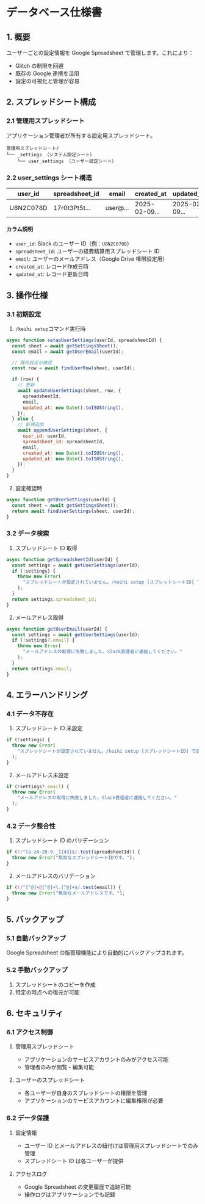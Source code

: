 # データベース仕様書

## 1. 概要

ユーザーごとの設定情報を Google Spreadsheet で管理します。これにより：

- Glitch の制限を回避
- 既存の Google 連携を活用
- 設定の可視化と管理が容易

## 2. スプレッドシート構成

### 2.1 管理用スプレッドシート

アプリケーション管理者が所有する設定用スプレッドシート。

```
管理用スプレッドシート/
└── _settings （システム設定シート）
    └── user_settings （ユーザー設定シート）
```

### 2.2 user_settings シート構造

| user_id   | spreadsheet_id | email    | created_at    | updated_at    |
| --------- | -------------- | -------- | ------------- | ------------- |
| U8N2C078D | 17r0t3Pt5t...  | user@... | 2025-02-09... | 2025-02-09... |

#### カラム説明

- `user_id`: Slack のユーザー ID（例：`U8N2C078D`）
- `spreadsheet_id`: ユーザーの経費精算用スプレッドシート ID
- `email`: ユーザーのメールアドレス（Google Drive 権限設定用）
- `created_at`: レコード作成日時
- `updated_at`: レコード更新日時

## 3. 操作仕様

### 3.1 初期設定

1. `/keihi setup`コマンド実行時

```javascript
async function setupUserSettings(userId, spreadsheetId) {
  const sheet = await getSettingsSheet();
  const email = await getUserEmail(userId);

  // 既存設定の確認
  const row = await findUserRow(sheet, userId);

  if (row) {
    // 更新
    await updateUserSettings(sheet, row, {
      spreadsheetId,
      email,
      updated_at: new Date().toISOString(),
    });
  } else {
    // 新規追加
    await appendUserSettings(sheet, {
      user_id: userId,
      spreadsheet_id: spreadsheetId,
      email,
      created_at: new Date().toISOString(),
      updated_at: new Date().toISOString(),
    });
  }
}
```

2. 設定確認時

```javascript
async function getUserSettings(userId) {
  const sheet = await getSettingsSheet();
  return await findUserSettings(sheet, userId);
}
```

### 3.2 データ検索

1. スプレッドシート ID 取得

```javascript
async function getSpreadsheetId(userId) {
  const settings = await getUserSettings(userId);
  if (!settings) {
    throw new Error(
      "スプレッドシートが設定されていません。/keihi setup [スプレッドシートID] で設定してください。"
    );
  }
  return settings.spreadsheet_id;
}
```

2. メールアドレス取得

```javascript
async function getUserEmail(userId) {
  const settings = await getUserSettings(userId);
  if (!settings?.email) {
    throw new Error(
      "メールアドレスの取得に失敗しました。Slack管理者に連絡してください。"
    );
  }
  return settings.email;
}
```

## 4. エラーハンドリング

### 4.1 データ不存在

1. スプレッドシート ID 未設定

```javascript
if (!settings) {
  throw new Error(
    "スプレッドシートが設定されていません。/keihi setup [スプレッドシートID] で設定してください。"
  );
}
```

2. メールアドレス未設定

```javascript
if (!settings?.email) {
  throw new Error(
    "メールアドレスの取得に失敗しました。Slack管理者に連絡してください。"
  );
}
```

### 4.2 データ整合性

1. スプレッドシート ID のバリデーション

```javascript
if (!/^[a-zA-Z0-9-_]{43}$/.test(spreadsheetId)) {
  throw new Error("無効なスプレッドシートIDです。");
}
```

2. メールアドレスのバリデーション

```javascript
if (!/^[^@]+@[^@]+\.[^@]+$/.test(email)) {
  throw new Error("無効なメールアドレスです。");
}
```

## 5. バックアップ

### 5.1 自動バックアップ

Google Spreadsheet の版管理機能により自動的にバックアップされます。

### 5.2 手動バックアップ

1. スプレッドシートのコピーを作成
2. 特定の時点への復元が可能

## 6. セキュリティ

### 6.1 アクセス制御

1. 管理用スプレッドシート

   - アプリケーションのサービスアカウントのみがアクセス可能
   - 管理者のみが閲覧・編集可能

2. ユーザーのスプレッドシート
   - 各ユーザーが自身のスプレッドシートの権限を管理
   - アプリケーションのサービスアカウントに編集権限が必要

### 6.2 データ保護

1. 設定情報

   - ユーザー ID とメールアドレスの紐付けは管理用スプレッドシートでのみ管理
   - スプレッドシート ID は各ユーザーが提供

2. アクセスログ
   - Google Spreadsheet の変更履歴で追跡可能
   - 操作ログはアプリケーションでも記録
